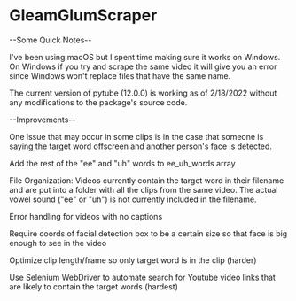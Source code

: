 # GleamGlumScraper

--Some Quick Notes--

I've been using macOS but I spent time making sure it works on Windows. 
On Windows if you try and scrape the same video it will give you an error since Windows won't replace files that have the same name.

The current version of pytube (12.0.0) is working as of 2/18/2022 without any modifications to the package's source code. 


--Improvements--

One issue that may occur in some clips is in the case that someone is saying the target word offscreen and another person's face is detected. 

Add the rest of the "ee" and "uh" words to ee_uh_words array

File Organization: Videos currently contain the target word in their filename and are put into a folder with all the clips from the same video.
The actual vowel sound ("ee" or "uh") is not currently included in the filename. 

Error handling for videos with no captions

Require coords of facial detection box to be a certain size so that face is big enough to see in the video

Optimize clip length/frame so only target word is in the clip (harder)

Use Selenium WebDriver to automate search for Youtube video links that are likely to contain the target words (hardest)
